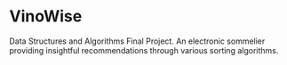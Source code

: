 # VinoWise
Data Structures and Algorithms Final Project. An electronic sommelier providing insightful recommendations through various sorting algorithms.
